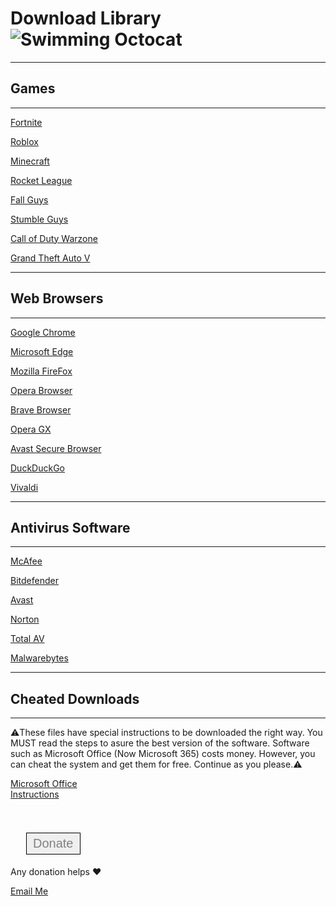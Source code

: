 Download Library![Swimming Octocat](http://i.imgur.com/Cj4rMrS.gif "Download Library")
======================================================================================

* * *

Games
-----

* * *

  
[Fortnite](https://store.epicgames.com/en-US/p/fortnite)  
  
[Roblox](https://www.roblox.com/download)  
  
[Minecraft](https://www.minecraft.net)  
  
[Rocket League](https://store.epicgames.com/en-US/p/rocket-league)  
  
[Fall Guys](https://www.fallguys.com/en-US/download)  
  
[Stumble Guys](https://store.steampowered.com/app/1677740/Stumble_Guys/)  
  
[Call of Duty Warzone](https://store.steampowered.com/app/1962663/Call_of_Duty_Warzone_20/)  
  
[Grand Theft Auto V](https://www.filehorse.com/download-grand-theft-auto-5/download/)

* * *

Web Browsers
------------

* * *

  
  
[Google Chrome](https://www.google.com/chrome/)  
  
[Microsoft Edge](https://www.microsoft.com/en-us/edge/download?form=MA13FJ)  
  
[Mozilla FireFox](https://www.mozilla.org/en-US/firefox/new/)  
  
[Opera Browser](https://www.opera.com/download)  
  
[Brave Browser](https://brave.com/download/)  
  
[Opera GX](https://www.opera.com/gx)  
  
[Avast Secure Browser](https://www.avast.com/en-us/secure-browser#pc)  
  
[DuckDuckGo](https://duckduckgo.com/app)  
  
[Vivaldi](https://vivaldi.com/)

* * *

Antivirus Software
------------------

* * *

[McAfee](https://www.mcafee.com/en-us/antivirus.html)  
  
[Bitdefender](https://www.bitdefender.com/media/html/consumer/new/2020/cl-offer-opt/?pid=60off&cid=aff|c|ir)  
  
[Avast](https://www.avast.com/en-us/index#pc)  
  
[Norton](https://us.norton.com/store?expid=NLLDEF&promocode=NLLDEF&SID=05wv9ZD7VezPqXswsaOb2NR&cjid=5226272&clickid=e448e930d0c911ed811eed9f0a82b820&af_sub4=aff&af_sub5=CJ&c=CJ&cjevent=e448e930d0c911ed811eed9f0a82b820)  
  
[Total AV](https://www.totalav.com/free-download)  
  
[Malwarebytes](https://www.malawarebytes.com/download)

* * *

Cheated Downloads
-----------------

* * *

⚠️These files have special instructions to be downloaded the right way. You MUST read the steps to asure the best version of the software. Software such as Microsoft Office (Now Microsoft 365) costs money. However, you can cheat the system and get them for free. Continue as you please.⚠️

[Microsoft Office](https://drive.google.com/file/d/1NQvbP7j8Nf3f1rJELHoh5I0eWaOO_57a/view?usp=share_link)  
[Instructions](https://msguides.com/office-2021#:~:text=Use%20act%20command%20to%20activate%20Office%202021%20If,try%20the%20command%20%E2%80%9Cact%E2%80%9D%20again%20until%20you%20succeed.)  
<br>
<br>
    <style>
        .GFG {
            background-color: light gray;
            border: 1px solid black;
            color: gray;
            padding: 5px 10px;
            text-align: center;
            display: inline-block;
            font-size: 20px;
            margin: 5px 25px;
            cursor: pointer;
        }
    </style>
    
<body>
    <button class="GFG" 
        onclick="window.location.href = 'https://www.github.com/sponsors/downloadguy';">
        Donate
    </button>
</body>
<br>

Any donation helps ❤️

[Email Me](mailto:adamabdallah2011@outlook.com)